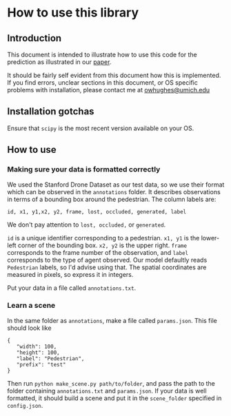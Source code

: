 How to use this library
========

Introduction
---------
This document is intended to illustrate how to use this code for the prediction as illustrated in our [paper](google.com).

It should be fairly self evident from this document how this is implemented. If you find errors, unclear sections in this document, or OS specific problems with installation, please contact me at [owhughes@umich.edu](mailto:owhughes@umich.edu)

Installation gotchas
------
Ensure that `scipy` is the most recent version available on your OS.


How to use
-----

### Making sure your data is formatted correctly ###

We used the Stanford Drone Dataset as our test data, so we use their format which can be observed in the ```annotations``` folder. It describes observations in terms of a bounding box around the pedestrian. The column labels are:

```id, x1, y1,x2, y2, frame, lost, occluded, generated, label```

We don't pay attention to `lost, occluded,` or `generated`. 

`id` is a unique identifier corresponding to a pedestrian. `x1, y1` is the lower-left corner of the bounding box. `x2, y2` is the upper right. `frame` corresponds to the frame number of the observation, and `label` corresponds to the type of agent observed. Our model defaultly reads `Pedestrian` labels, so I'd advise using that. The spatial coordinates are measured in pixels, so express it in integers.

Put your data in a file called `annotations.txt`.

### Learn a scene ###

In the same folder as `annotations`, make a file called `params.json`. This file should look like

```
{
   "width": 100,
   "height": 100,
   "label": "Pedestrian",
   "prefix": "test"
}
```

Then run `python make_scene.py path/to/folder`, and pass the path to the folder containing `annotations.txt` and `params.json`. If your data is well formatted, it should build a scene and put it in the `scene_folder` specified in `config.json`.










